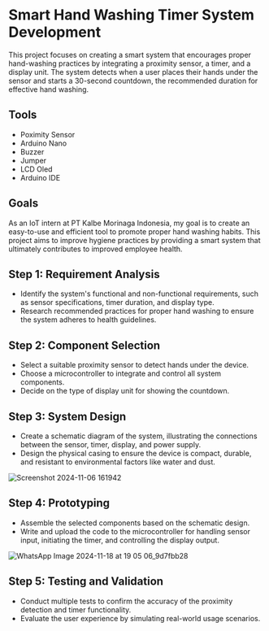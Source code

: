 # Smart Hand Washing Timer System Development
This project focuses on creating a smart system that encourages proper hand-washing practices by integrating a proximity sensor, a timer, and a display unit. The system detects when a user places their hands under the sensor and starts a 30-second countdown, the recommended duration for effective hand washing. 

## Tools
- Poximity Sensor
- Arduino Nano
- Buzzer
- Jumper 
- LCD Oled
- Arduino IDE

## Goals 
As an IoT intern at PT Kalbe Morinaga Indonesia, my goal is to create an easy-to-use and efficient tool to promote proper hand washing habits. This project aims to improve hygiene practices by providing a smart system that ultimately contributes to improved employee health.

## Step 1:  Requirement Analysis
- Identify the system's functional and non-functional requirements, such as sensor specifications, timer duration, and display type.
- Research recommended practices for proper hand washing to ensure the system adheres to health guidelines.
  
## Step 2:  Component Selection
- Select a suitable proximity sensor to detect hands under the device.
- Choose a microcontroller to integrate and control all system components.
- Decide on the type of display unit for showing the countdown.

## Step 3: System Design
- Create a schematic diagram of the system, illustrating the connections between the sensor, timer, display, and power supply.
- Design the physical casing to ensure the device is compact, durable, and resistant to environmental factors like water and dust.

![Screenshot 2024-11-06 161942](https://github.com/user-attachments/assets/77a62c97-9c56-4945-a0f7-a39cbfa5062a)

## Step 4: Prototyping
- Assemble the selected components based on the schematic design.
- Write and upload the code to the microcontroller for handling sensor input, initiating the timer, and controlling the display output.

![WhatsApp Image 2024-11-18 at 19 05 06_9d7fbb28](https://github.com/user-attachments/assets/9aa95f83-6174-45f5-a545-d4eda1aad49f)

## Step 5: Testing and Validation
- Conduct multiple tests to confirm the accuracy of the proximity detection and timer functionality.
- Evaluate the user experience by simulating real-world usage scenarios.
